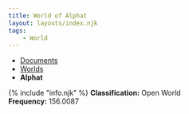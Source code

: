 ```yaml
---
title: World of Alphat
layout: layouts/index.njk
tags:
    - World
---
```

<nav class="text-sm breadcrumbs pb-5">
    <ul>
        <li><a href="/docs">Documents</a></li>
        <li><a href="/docs/world">Worlds</a></li>
        <li><b>Alphat</b></li>
    </ul>
</nav>

<div class="alert shadow-lg mb-10">
    <div>
        {% include "info.njk" %}
        <span>
            <b>Classification:</b> <span class="text-green-500">Open World</span><br>
            <b>Frequency:</b> 156.0087
        </span>
    </div>
</div>